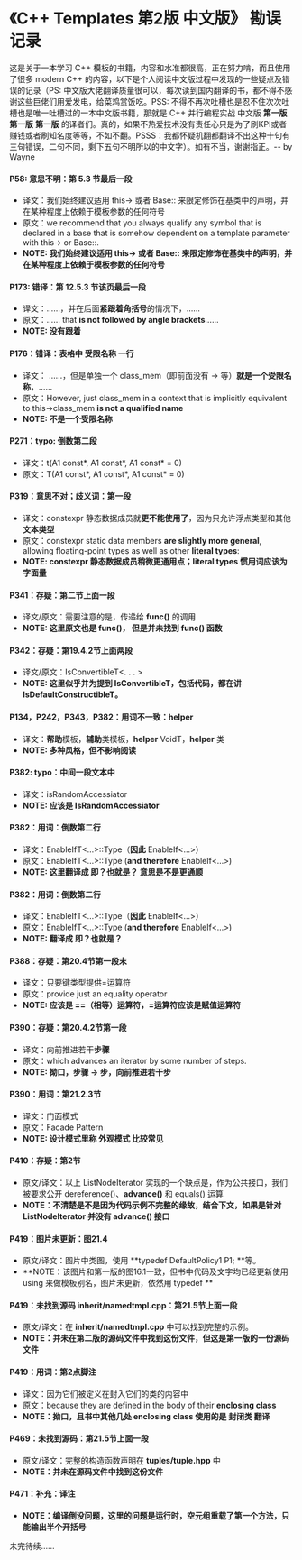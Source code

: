 # 《C++ Templates 第2版 中文版》 勘误记录

这是关于一本学习 C++ 模板的书籍，内容和水准都很高，正在努力啃，而且使用了很多 modern C++ 的内容，以下是个人阅读中文版过程中发现的一些疑点及错误的记录（PS: 中文版大佬翻译质量很可以，每次读到国内翻译的书，都不得不感谢这些巨佬们用爱发电，给菜鸡赏饭吃。PSS: 不得不再次吐槽也是忍不住次次吐槽也是唯一吐槽过的一本中文版书籍，那就是 C++ 并行编程实战 中文版 **第一版** **第一版** **第一版** 的译者们。真的，如果不热爱技术没有责任心只是为了刷KPI或者赚钱或者刷知名度等等，不如不翻。PSSS：我都怀疑机翻都翻译不出这种十句有三句错误，二句不同，剩下五句不明所以的中文字）。如有不当，谢谢指正。-- by Wayne

#### P58: 意思不明：第 5.3 节最后一段
+ 译文：我们始终建议适用 this-> 或者 Base<T>:: 来限定修饰在基类中的声明，并在某种程度上依赖于模板参数的任何符号
+ 原文：we recommend that you always qualify any symbol that is declared in a base that is somehow
dependent on a template parameter with this-> or Base<T>::.
+ **NOTE: 我们始终建议适用 this-> 或者 Base<T>:: 来限定修饰在基类中的声明，并在某种程度上依赖于模板参数的任何符号**

#### P173: 错译：第 12.5.3 节该页最后一段
+ 译文：……，并在后面**紧跟着角括号**的情况下，……
+ 原文：…… that **is not followed by angle brackets**……
+ **NOTE: 没有跟着**

#### P176：错译：表格中 受限名称 一行
+ 译文： ……，但是单独一个 class_mem（即前面没有 -> 等）**就是一个受限名称**，……
+ 原文：However, just class_mem in a context that is implicitly equivalent to
this->class_mem **is not a qualified name**
+ **NOTE: 不是一个受限名称**

#### P271：typo: 倒数第二段
+ 译文：t<A1 const>(A1 const*, A1 const*, A1 const* = 0)
+ 原文：T<A1 const>(A1 const*, A1 const*, A1 const* = 0)

#### P319：意思不对；歧义词：第一段
+ 译文：constexpr 静态数据成员就**更不能使用了**，因为只允许浮点类型和其他**文本类型**
+ 原文：constexpr static data members **are slightly more general**, allowing floating-point types as well
as other **literal types**:
+ **NOTE: constexpr 静态数据成员稍微更通用点；literal types 惯用词应该为 字面量**

#### P341：存疑：第二节上面一段
+ 译文/原文：需要注意的是，传递给 **func()** 的调用
+ **NOTE: 这里原文也是 func()， 但是并未找到 func() 函数**

#### P342：存疑：第19.4.2节上面两段
+ 译文/原文：IsConvertibleT<. . . > 
+ **NOTE: 这里似乎并为提到 IsConvertibleT，包括代码，都在讲 IsDefaultConstructibleT。**

#### P134，P242，P343，P382：用词不一致：helper
+ 译文：**帮助**模板，**辅助**类模板，**helper** VoidT，**helper** 类
+ **NOTE: 多种风格，但不影响阅读**

#### P382: typo：中间一段文本中
+ 译文：isRandomAccessiator
+ **NOTE: 应该是 IsRandomAccessiator**

#### P382：用词：倒数第二行
+ 译文：EnableIfT<...>::Type（**因此** EnableIf<...>）
+ 原文：EnableIfT<...>::Type (**and therefore** EnableIf<...>)
+ **NOTE: 这里翻译成 即？也就是？ 意思是不是更通顺**

#### P382：用词：倒数第二行
+ 译文：EnableIfT<...>::Type（**因此** EnableIf<...>）
+ 原文：EnableIfT<...>::Type (**and therefore** EnableIf<...>)
+ **NOTE: 翻译成 即？也就是？**

#### P388：存疑：第20.4节第一段末
+ 译文：只要键类型提供=运算符
+ 原文：provide just an equality operator
+ **NOTE: 应该是 ==（相等）运算符，=运算符应该是赋值运算符**

#### P390：存疑：第20.4.2节第一段
+ 译文：向前推进若干**步骤**
+ 原文：which advances an iterator by some number of steps. 
+ **NOTE: 拗口，步骤 -> 步，向前推进若干步**

#### P390：用词：第21.2.3节
+ 译文：门面模式
+ 原文：Facade Pattern
+ **NOTE: 设计模式里称 外观模式 比较常见**

#### P410：存疑：第2节
+ 原文/译文：以上 ListNodeIterator 实现的一个缺点是，作为公共接口，我们被要求公开 dereference()、**advance()** 和 equals() 运算
+ **NOTE：不清楚是不是因为代码示例不完整的缘故，结合下文，如果是针对 ListNodeIterator 并没有 advance() 接口**

#### P419：图片未更新：图21.4
+ 原文/译文：图片中类图，使用 **typedef DefaultPolicy1 P1; **等。
+ **NOTE：该图片和第一版的图16.1一致，但书中代码及文字均已经更新使用 using 来做模板别名，图片未更新，依然用 typedef **

#### P419：未找到源码 inherit/namedtmpl.cpp：第21.5节上面一段
+ 原文/译文：在 **inherit/namedtmpl.cpp** 中可以找到完整的示例。
+ **NOTE：并未在第二版的源码文件中找到这份文件，但这是第一版的一份源码文件**

#### P419：用词：第2点脚注
+ 译文：因为它们被定义在封入它们的类的内容中
+ 原文：because they are defined in the body of their **enclosing class**
+ **NOTE：拗口，且书中其他几处 enclosing class 使用的是 封闭类 翻译**

#### P469：未找到源码：第21.5节上面一段
+ 原文/译文：完整的构造函数声明在 **tuples/tuple.hpp** 中
+ **NOTE：并未在源码文件中找到这份文件**

#### P471：补充：译注
+ **NOTE：编译倒没问题，这里的问题是运行时，空元组重载了第一个方法，只能输出半个开括号**

未完待续……
